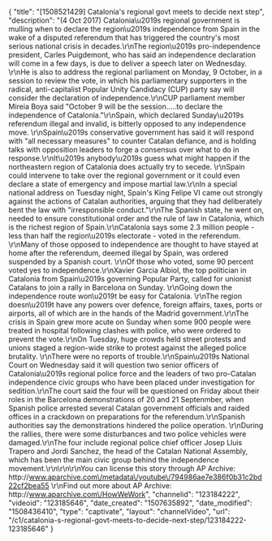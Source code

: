 {
    "title": "[1508521429] Catalonia's regional govt meets to decide next step",
    "description": "(4 Oct 2017) Catalonia\u2019s regional government is mulling when to declare the region\u2019s independence from Spain in the wake of a disputed referendum that has triggered the country's most serious national crisis in decades.\r\nThe region\u2019s pro-independence president, Carles Puigdemont, who has said an independence declaration will come in a few days, is due to deliver a speech later on Wednesday. \r\nHe is also to address the regional parliament on Monday, 9 October, in a session to review the vote, in which his parliamentary supporters in the radical, anti-capitalist Popular Unity Candidacy (CUP) party say will consider the declaration of independence.\r\nCUP parliament member Mireia Boya said \"October 9 will be the session.....to declare the independence of Catalonia.\"\r\nSpain, which declared Sunday\u2019s referendum illegal and invalid, is bitterly opposed to any independence move. \r\nSpain\u2019s conservative government has said it will respond with \"all necessary measures\" to counter Catalan defiance, and is holding talks with opposition leaders to forge a consensus over what to do in response.\r\nIt\u2019s anybody\u2019s guess what might happen if the northeastern region of Catalonia does actually try to secede. \r\nSpain could intervene to take over the regional government or it could even declare a state of emergency and impose martial law.\r\nIn a special national address on Tuesday night, Spain's King Felipe VI came out strongly against the actions of Catalan authorities, arguing that they had deliberately bent the law with \"irresponsible conduct.\"\r\nThe Spanish state, he went on, needed to ensure constitutional order and the rule of law in Catalonia, which is the richest region of Spain.\r\nCatalonia says some 2.3 million people - less than half the region\u2019s electorate - voted in the referendum. \r\nMany of those opposed to independence are thought to have stayed at home after the referendum, deemed illegal by Spain, was ordered suspended by a Spanish court. \r\nOf those who voted, some 90 percent voted yes to independence.\r\nXavier Garcia Albiol, the top politician in Catalonia from Spain\u2019s governing Popular Party, called for unionist Catalans to join a rally in Barcelona on Sunday. \r\nGoing down the independence route won\u2019t be easy for Catalonia. \r\nThe region doesn\u2019t have any powers over defence, foreign affairs, taxes, ports or airports, all of which are in the hands of the Madrid government.\r\nThe crisis in Spain grew more acute on Sunday when some 900 people were treated in hospital following clashes with police, who were ordered to prevent the vote.\r\nOn Tuesday, huge crowds held street protests and unions staged a region-wide strike to protest against the alleged police brutality. \r\nThere were no reports of trouble.\r\nSpain\u2019s National Court on Wednesday said it will question two senior officers of Catalonia\u2019s regional police force and the leaders of two pro-Catalan independence civic groups who have been placed under investigation for sedition.\r\nThe court said the four will be questioned on Friday about their roles in the Barcelona demonstrations of 20 and 21 Septenmber, when Spanish police arrested several Catalan government officials and raided offices in a crackdown on preparations for the referendum.\r\nSpanish authorities say the demonstrations hindered the police operation. \r\nDuring the rallies, there were some disturbances and two police vehicles were damaged.\r\nThe four include regional police chief officer Josep Lluis Trapero and Jordi Sanchez, the head of the Catalan National Assembly, which has been the main civic group behind the independence movement.\r\n\r\n\r\nYou can license this story through AP Archive: http:\/\/www.aparchive.com\/metadata\/youtube\/794986ae7e386f0b31c2bd22cf2bea55 \r\nFind out more about AP Archive: http:\/\/www.aparchive.com\/HowWeWork",
    "channelid": "123184222",
    "videoid": "123185646",
    "date_created": "1507635892",
    "date_modified": "1508436410",
    "type": "captivate",
    "layout": "channelVideo",
    "url": "\/c1\/catalonia-s-regional-govt-meets-to-decide-next-step\/123184222-123185646"
}
